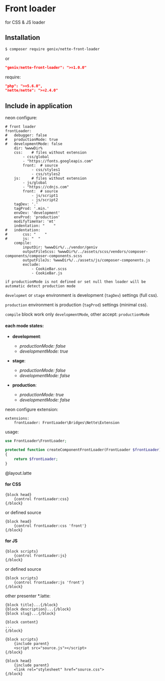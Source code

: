 Front loader
============
for CSS &amp; JS loader

Installation
------------
```sh
$ composer require geniv/nette-front-loader
```
or
```json
"geniv/nette-front-loader": ">=1.0.0"
```

require:
```json
"php": ">=5.6.0",
"nette/nette": ">=2.4.0"
```

Include in application
----------------------
neon configure:
```neon
# front loader
frontLoader:
#   debugger: false
#   productionMode: true
#   developmentMode: false
    dir: %wwwDir%
    css:    # files without extension
        - css/global
        - "https://fonts.googleapis.com"
        front:  # source
            - css/styles1
            - css/styles2
    js:     # files without extension
        - js/global
        - "https://cdnjs.com"
        front:  # source
            - js/script1
            - js/script2
    tagDev: '.'
    tagProd: '.min.'
    envDev: 'development'
    envProd: 'production'
    modifyTimeVar: 'mt'
    indentation: "    "
#   indentation:
#       css: "    "
#       js: "  "
    compile:
        inputDir: %wwwDir%/../vendor/geniv
        outputFileScss: %wwwDir%/../assets/scss/vendors/composer-components/composer-components.scss
        outputFileJs: %wwwDir%/../assets/js/composer-components.js
        exclude:
            - CookieBar.scss
            - CookieBar.js
```

`if productionMode is not defined or set null then loader will be automatic detect production mode`

`developmet` or `stage` environment is development (`tagDev`) settings (full css).

`production` environment is production (`tagProd`) settings (minimal css).

`compile` block work only `developmentMode`, other accept: `productionMode`

#### each mode states:
- **development**:
    - _productionMode: false_
    - _developmentMode: true_

- **stage**:
    - _productionMode: false_
    - _developmentMode: false_

- **production**:
    - _productionMode: true_
    - _developmentMode: false_

neon configure extension:
```neon
extensions:
    frontLoader: FrontLoader\Bridges\Nette\Extension
```

usage:
```php
use FrontLoader\FrontLoader;

protected function createComponentFrontLoader(FrontLoader $frontLoader)
{
    return $frontLoader;
}
```

@layout.latte
#### for CSS
```latte
{block head}
    {control frontLoader:css}
{/block}
```
or defined source
```latte
{block head}
    {control frontLoader:css 'front'}
{/block}
```

#### for JS
```latte
{block scripts}
    {control frontLoader:js}
{/block}
```
or defined source
```latte
{block scripts}
    {control frontLoader:js 'front'}
{/block}
```

other presenter *.latte:
```latte
{block title}...{/block}
{block description}...{/block}
{block slug}...{/block}

{block content}
...
{/block}

{block scripts}
    {include parent}
    <script src="source.js"></script>
{/block}

{block head}
    {include parent}
    <link rel="stylesheet" href="source.css">
{/block}
```
